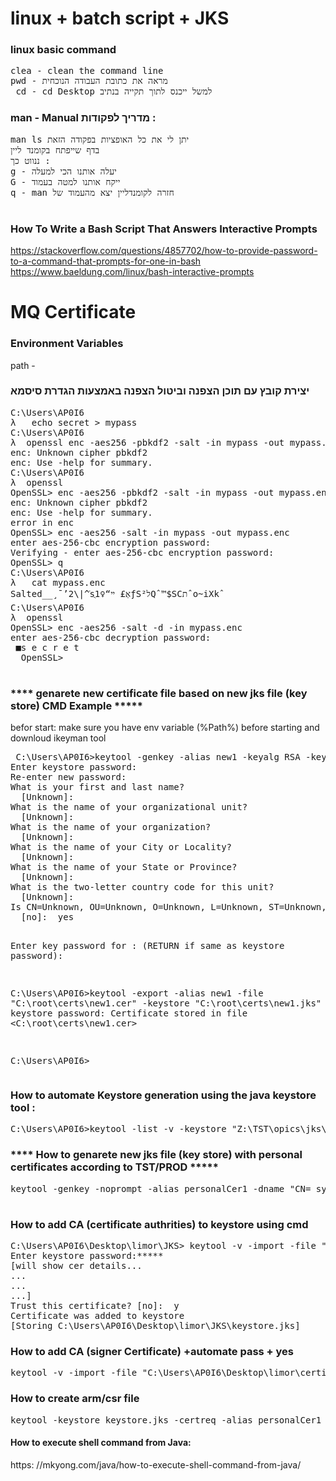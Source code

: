 # linux + batch script + JKS 
<h3>linux basic command </h3>
<pre>
clea - clean the command line
pwd - מראה את כתובת העבודה הנוכחית 
 cd - cd Desktop למשל ייכנס לתוך תקייה בנתיב 
</pre>


<h3>   man - Manual מדריך לפקודות  : </h3>
<pre>
man ls יתן לי את כל האופציות בפקודה הזאת 
בדף שייפתח בקומנד ליין 
ננווט כך : 
g - יעלה אותנו הכי למעלה 
G - ייקח אותנו למטה בעמוד 
q - man חזרה לקומנדליין יצא מהעמוד של 

</pre>

<h3>  How To Write a Bash Script That Answers Interactive Prompts</h3>

https://stackoverflow.com/questions/4857702/how-to-provide-password-to-a-command-that-prompts-for-one-in-bash
https://www.baeldung.com/linux/bash-interactive-prompts




# MQ Certificate

<h3>  Environment Variables </h3>
path - 

<h3>  יצירת קובץ עם תוכן הצפנה וביטול הצפנה באמצעות הגדרת סיסמא  </h3>
<!-- https://www.golinuxcloud.com/generate-self-signed-certificate-openssl/  -->
<pre>
C:\Users\AP0I6
λ   echo secret > mypass
C:\Users\AP0I6
λ  openssl enc -aes256 -pbkdf2 -salt -in mypass -out mypass.enc
enc: Unknown cipher pbkdf2
enc: Use -help for summary.
C:\Users\AP0I6
λ  openssl
OpenSSL> enc -aes256 -pbkdf2 -salt -in mypass -out mypass.enc
enc: Unknown cipher pbkdf2
enc: Use -help for summary.
error in enc
OpenSSL> enc -aes256 -salt -in mypass -out mypass.enc
enter aes-256-cbc encryption password:
Verifying - enter aes-256-cbc encryption password:
OpenSSL> q
C:\Users\AP0I6
λ   cat mypass.enc
Salted__¸¯’2\|^ֿsֻאְ£ ײ“♀1‏ƒSל²Qˆ™$SCתˆo~iXkˆ
C:\Users\AP0I6
λ  openssl
OpenSSL> enc -aes256 -salt -d -in mypass.enc
enter aes-256-cbc decryption password:
 ■s e c r e t
  OpenSSL>
 </pre>
 
 
 <h3>  **** genarete new certificate file based on new jks file  (key store) CMD Example *****</h3>
befor start:  make sure you have env variable (%Path%) before starting and downloud ikeyman tool 
<!-- https://www.youtube.com/watch?v=JKzGY-k7Kxs  -->
 <pre>
 C:\Users\AP0I6>keytool -genkey -alias new1 -keyalg RSA -keystore "C:\root\certs\new1.jks"
Enter keystore password:
Re-enter new password:
What is your first and last name?
  [Unknown]:
What is the name of your organizational unit?
  [Unknown]:
What is the name of your organization?
  [Unknown]:
What is the name of your City or Locality?
  [Unknown]:
What is the name of your State or Province?
  [Unknown]:
What is the two-letter country code for this unit?
  [Unknown]:
Is CN=Unknown, OU=Unknown, O=Unknown, L=Unknown, ST=Unknown, C=Unknown correct? (type "yes" or "no")
  [no]:  yes

Enter key password for <new1>:
        (RETURN if same as keystore password):

C:\Users\AP0I6>keytool -export -alias new1 -file "C:\root\certs\new1.cer" -keystore "C:\root\certs\new1.jks"
Enter keystore password:
Certificate stored in file <C:\root\certs\new1.cer>

C:\Users\AP0I6>
 </pre>
 
 <h3> How to automate Keystore generation using the java keystore tool : </h3>
 <pre>C:\Users\AP0I6>keytool -list -v -keystore "Z:\TST\opics\jks\opics\TST_opics.jks"  -("jks file position") </pre>
 
 <h3>  **** How to genarete new jks file  (key store)  with personal certificates according to TST/PROD *****</h3>
 <pre>
keytool -genkey -noprompt -alias personalCer1 -dname "CN= systemId , OU= Mq Client PRD , O= IBM ORGNIZATION , L= , S= , C= " -keystore keystore.jks -storepass password -keypass password
 </pre>
 
 
<!--  <h3>  (CSR) certificate בקשת החתמת תעודה </h3> -->
<!-- https://www.golinuxcloud.com/things-to-consider-when-creating-csr-openssl/ -->
<!--<h4>  Certificate Signing Request </h4>-->




 <h3> How to add CA (certificate authrities) to keystore using cmd </h3>
<pre>
C:\Users\AP0I6\Desktop\limor\JKS> keytool -v -import -file "C:\Users\someMorePath\CerNameYouWantToInsert.cer" -alias giveHereAnyName -keystore "C:\Users\AP0I6\Desktop\limor\JKS\keystore.jks"
Enter keystore password:*****
[will show cer details...
...
...
...]
Trust this certificate? [no]:  y
Certificate was added to keystore
[Storing C:\Users\AP0I6\Desktop\limor\JKS\keystore.jks]
</pre>

 <h3> How to add CA (signer Certificate) +automate pass + yes </h3>
<pre>
keytool -v -import -file "C:\Users\AP0I6\Desktop\limor\certificant.cer" -alias cerName  -keystore "C:\Users\AP0I6\Desktop\limor\JKS\keystoreToAddTheCer.jks" -noprompt -storepass password
</pre>

 <h3> How to create arm/csr file  </h3>
<pre>
keytool -keystore keystore.jks -certreq -alias personalCer1 -keyalg rsa -file personalCer1.arm
</pre>


  <h4> How to execute shell command from Java: </h4>
  https: //mkyong.com/java/how-to-execute-shell-command-from-java/
